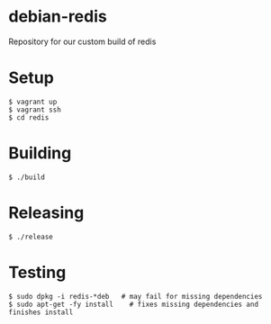 debian-redis
============

Repository for our custom build of redis

Setup
=====
	$ vagrant up
	$ vagrant ssh
	$ cd redis

Building
========
	$ ./build

Releasing
=========
	$ ./release

Testing
=======
	$ sudo dpkg -i redis-*deb   # may fail for missing dependencies
	$ sudo apt-get -fy install    # fixes missing dependencies and finishes install
